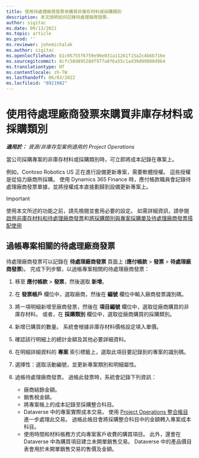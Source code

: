 ```yaml
---
title: 使用待處理廠商發票來購買非庫存材料或採購類別
description: 本文說明如何記錄待處理廠商發票。
author: sigitac
ms.date: 09/13/2021
ms.topic: article
ms.prod: ''
ms.reviewer: johnmichalak
ms.author: sigitac
ms.openlocfilehash: b1c05755f6759e90e031a11261f15a2c4b6b716e
ms.sourcegitcommit: 6cfc50d89528df977a8f6a55c1ad39d99800d9b4
ms.translationtype: HT
ms.contentlocale: zh-TW
ms.lasthandoff: 06/03/2022
ms.locfileid: "8921982"
---
```

# <a name="purchase-non-stocked-materials-or-procurement-categories-using-a-pending-vendor-invoice"></a>使用待處理廠商發票來購買非庫存材料或採購類別

_**適用於：** 資源/非庫存型案例適用的 Project Operations_

當公司採購專案的非庫存材料或採購類別時，可立即將成本記錄在專案上。 

例如，Contoso Robotics US 正在進行設備更新專案，需要軟體授權。 這些授權是從協力廠商所採購。  使用 Dynamics 365 Finance 時，應付帳款職員會記錄待處理廠商發票單據，並將授權成本直接劃歸到設備更新專案上。 

> [!IMPORTANT]
> 使用本文所述的功能之前，請先檢閱並套用必要的設定。 如需詳細資訊，請參閱[啟用非庫存材料和待處理廠商發票](configure-materials-nonstocked.md)和[將採購類別與專案採購單及待處理廠商發票搭配使用](configure-procurement-categories.md)

## <a name="post-a-project-related-pending-vendor-invoice"></a>過帳專案相關的待處理廠商發票 

待處理廠商發票可以記錄在 **待處理廠商發票** 頁面上 (**應付帳款** > **發票** > **待處理廠商發票**)。 完成下列步驟，以過帳專案相關的待處理廠商發票：

1. 移至 **應付帳款** > **發票**，然後選取 **新增**。 
1. 在 **發票帳戶** 欄位中，選取廠商，然後在 **編號** 欄位中輸入廠商發票識別碼。
1. 將一項明細新增至廠商發票，然後在 **項目編號** 欄位中，選取從廠商購買的非庫存材料。 或者，在 **採購類別** 欄位中，選取從廠商購買的採購類別。   
1. 新增已購買的數量。 系統會根據非庫存材料價格設定填入單價。 
1. 確認該行明細上的總計金額及其他必要詳細資料。
1. 在明細詳細資料的 **專案** 索引標籤上，選取此項目要記錄到的專案的識別碼。
1. 選擇性：選取活動編號，並更新專案類別和明細屬性。
1. 過帳待處理廠商發票。 過帳此發票時，系統會記錄下列資訊：
    
    - 廠商結餘金額。
    - 銷售稅金額。
    - 將專案帳上的成本記錄至採購整合科目。
    - Dataverse 中的專案實際成本交易。  使用 [Project Operations 整合帳目](../project-accounting/project-operations-integration-journal.md)進一步處理此交易。 過帳此帳目會將採購整合科目中的金額轉入專案成本科目。 
    - 使用時間和材料帳務方式向專案客戶收費的購買項目。 此外，還會在 Dataverse 中為購買項目建立未開單銷售交易。 Dataverse 中的產品價目表會用於未開單銷售交易的售價及金額。

